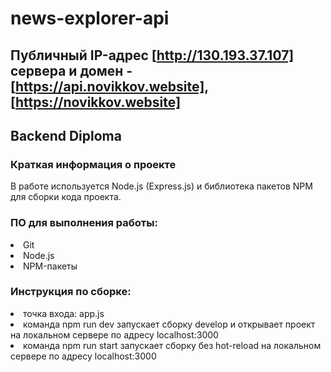 # news-explorer-api

## Публичный IP-адрес [http://130.193.37.107] сервера и домен - [https://api.novikkov.website], [https://novikkov.website]

## Backend Diploma

### Краткая информация о проекте
В работе используется Node.js (Express.js) и библиотека пакетов NPM для сборки кода проекта.

###  ПО для выполнения работы:
<li>
Git
<li>
Node.js
<li>
NPM-пакеты

### Инструкция по сборке:
<li>
точка входа: app.js
<li>
команда npm run dev запускает сборку develop и открывает проект на локальном сервере по адресу localhost:3000
<li>
команда npm run start запускает сборку без hot-reload на локальном сервере по адресу localhost:3000
